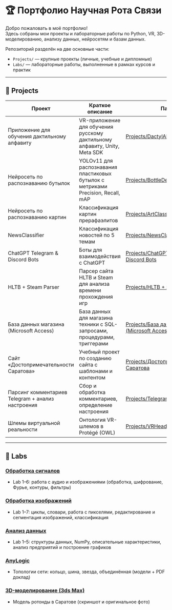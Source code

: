 # 🏆 Портфолио Научная Рота Связи

Добро пожаловать в моё портфолио!  
Здесь собраны мои проекты и лабораторные работы по Python, VR, 3D-моделированию, анализу данных, нейросетям и базам данных.  

Репозиторий разделён на две основные части:

- `Projects/` — крупные проекты (личные, учебные и дипломные)  
- `Labs/` — лабораторные работы, выполненные в рамках курсов и практик  

---

## 📂 Projects

| Проект | Краткое описание | Папка |
|--------|-----------------|-------|
| Приложение для обучения дактильному алфавиту | VR-приложение для обучения русскому дактильному алфавиту, Unity, Meta SDK | [Projects/DactylAlphabetVR](Приложение%20для%20обучения%20дактильному%20алфавиту%20(Unity)) |
| Нейросеть по распознаванию бутылок | YOLOv11 для распознавания пластиковых бутылок с метриками Precision, Recall, mAP | [Projects/BottleDetector](Projects/Нейросеть%20Распознавание%20бутылок) |
| Нейросеть по распознаванию картин | Классификация картин прерафаэлитов | [Projects/ArtClassifier](Projects/Нейросеть%20Атрибуция%20Прерафаэлитов) |
| NewsClassifier | Классификация новостей по 5 темам | [Projects/NewsClassifier](Projects/Классификатор%20новостей) |
| ChatGPT Telegram & Discord Bots | Боты для взаимодействия с ChatGPT | [Projects/ChatGPT Telegram Discord Bots](Projects/ChatGPT%20Telegram%20Discord%20Bots) |
| HLTB + Steam Parser | Парсер сайта HLTB и Steam для анализа времени прохождения игр | [Projects/HLTB + Steam Parser](Projects/HLTB%20%2B%20Steam%20Parser) |
| База данных магазина (Microsoft Access) | База данных для магазина техники с SQL-запросами, процедурами, триггерами | [Projects/База данных магазина (Microsoft Access)](Projects/База%20данных%20магазина%20(SQL%20Server%202019)) |
| Сайт «Достопримечательности Саратова» | Учебный проект по созданию сайта с шаблонами и контентом | [Projects/Достопримечательности Саратова](Projects/Сайт%20Достопримечательности%20Саратова) |
| Парсинг комментариев Telegram + анализ настроения | Сбор и обработка комментариев, определение настроения | [Projects/TelegramCommentsParser](Парсер%20и%20анализ%20телеграм%20комментариев) |
| Шлемы виртуальной реальности | Онтология VR-шлемов в Protégé (OWL) | [Projects/VRHeadsetsOntology](Отнология%20Шлемы%20виртуальной%20реальности%20(Protege)) |

---

## 📂 Labs

### [Обработка сигналов](Labs/Обработка%20сигналов)
- Lab 1–6: работа с аудио и изображениями (обработка, шифрование, Фурье, контуры, фильтры)

### [Обработка изображений](Labs/Обработка%20изображений)
- Lab 1–7: циклы, словари, работа с пикселями, редактирование и сегментация изображений, классификация

### [Анализ данных](Labs/Обработка%20данных)
- Lab 1–5: структуры данных, NumPy, описательные характеристики, анализ предприятий и построение графиков

### [AnyLogic](Labs/Топологии%20сети%20(AnyLogic))
- Топологии сети: кольцо, шина, звезда, объединённая (модели + PDF доклад)

### [3D-моделирование (3ds Max)](Labs/3D-моделирование%20(3ds%20Max))
- Модель ротонды в Саратове (скриншот и оригинальное фото)
